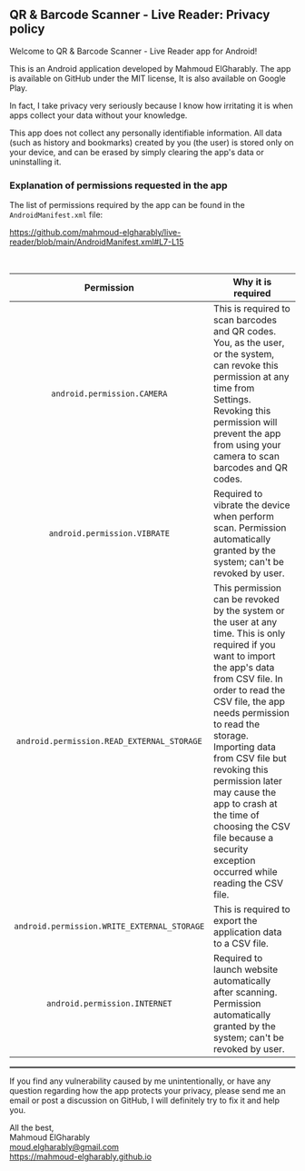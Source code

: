 ## QR & Barcode Scanner - Live Reader: Privacy policy

Welcome to QR & Barcode Scanner - Live Reader app for Android!

This is an Android application developed by Mahmoud ElGharably. The app is available on GitHub under the MIT license, It is also available on Google Play.

In fact, I take privacy very seriously because I know how irritating it is when apps collect your data without your knowledge.

This app does not collect any personally identifiable information. All data (such as history and bookmarks) created by you (the user) is stored only on your device, and can be erased by simply clearing the app's data or uninstalling it.

### Explanation of permissions requested in the app

The list of permissions required by the app can be found in the `AndroidManifest.xml` file:

https://github.com/mahmoud-elgharably/live-reader/blob/main/AndroidManifest.xml#L7-L15

<br/>

| Permission | Why it is required |
| :---: | --- |
| `android.permission.CAMERA` | This is required to scan barcodes and QR codes. You, as the user, or the system, can revoke this permission at any time from Settings. Revoking this permission will prevent the app from using your camera to scan barcodes and QR codes. |
| `android.permission.VIBRATE` | Required to vibrate the device when perform scan. Permission automatically granted by the system; can't be revoked by user. |
| `android.permission.READ_EXTERNAL_STORAGE` | This permission can be revoked by the system or the user at any time. This is only required if you want to import the app's data from CSV file. In order to read the CSV file, the app needs permission to read the storage. Importing data from CSV file but revoking this permission later may cause the app to crash at the time of choosing the CSV file because a security exception occurred while reading the CSV file. |
| `android.permission.WRITE_EXTERNAL_STORAGE` | This is required to export the application data to a CSV file.|
| `android.permission.INTERNET` | Required to launch website automatically after scanning. Permission automatically granted by the system; can't be revoked by user. |

 <hr style="border:1px solid gray">

If you find any vulnerability caused by me unintentionally, or have any question regarding how the app protects your privacy, please send me an email or post a discussion on GitHub, I will definitely try to fix it and help you.

All the best,<br/>
Mahmoud ElGharably<br/>
moud.elgharably@gmail.com<br/>
https://mahmoud-elgharably.github.io